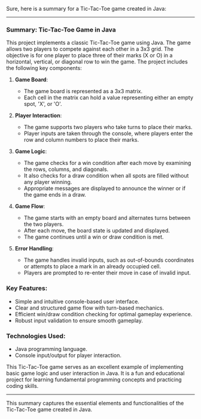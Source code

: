 Sure, here is a summary for a Tic-Tac-Toe game created in Java:

---

### Summary: Tic-Tac-Toe Game in Java

This project implements a classic Tic-Tac-Toe game using Java. The game allows two players to compete against each other in a 3x3 grid. The objective is for one player to place three of their marks (X or O) in a horizontal, vertical, or diagonal row to win the game. The project includes the following key components:

1. **Game Board**:
   - The game board is represented as a 3x3 matrix.
   - Each cell in the matrix can hold a value representing either an empty spot, 'X', or 'O'.

2. **Player Interaction**:
   - The game supports two players who take turns to place their marks.
   - Player inputs are taken through the console, where players enter the row and column numbers to place their marks.

3. **Game Logic**:
   - The game checks for a win condition after each move by examining the rows, columns, and diagonals.
   - It also checks for a draw condition when all spots are filled without any player winning.
   - Appropriate messages are displayed to announce the winner or if the game ends in a draw.

4. **Game Flow**:
   - The game starts with an empty board and alternates turns between the two players.
   - After each move, the board state is updated and displayed.
   - The game continues until a win or draw condition is met.

5. **Error Handling**:
   - The game handles invalid inputs, such as out-of-bounds coordinates or attempts to place a mark in an already occupied cell.
   - Players are prompted to re-enter their move in case of invalid input.

### Key Features:
- Simple and intuitive console-based user interface.
- Clear and structured game flow with turn-based mechanics.
- Efficient win/draw condition checking for optimal gameplay experience.
- Robust input validation to ensure smooth gameplay.

### Technologies Used:
- Java programming language.
- Console input/output for player interaction.

This Tic-Tac-Toe game serves as an excellent example of implementing basic game logic and user interaction in Java. It is a fun and educational project for learning fundamental programming concepts and practicing coding skills.

---

This summary captures the essential elements and functionalities of the Tic-Tac-Toe game created in Java.
